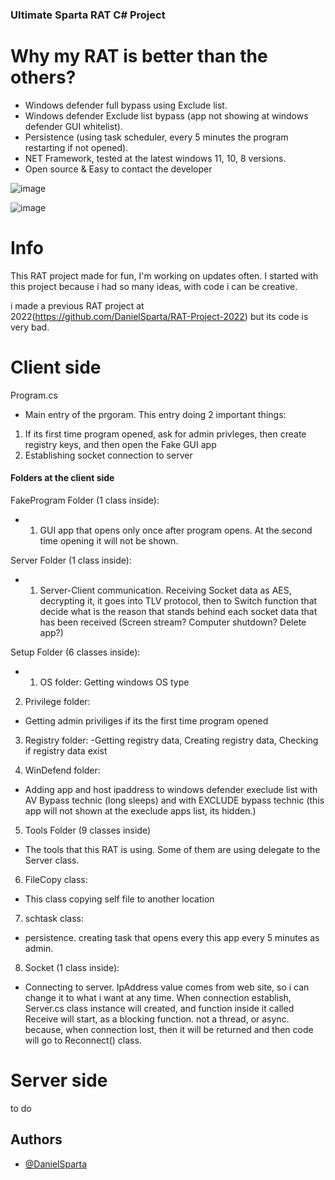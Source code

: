 ### Ultimate Sparta RAT C# Project

# Why my RAT is better than the others?
- Windows defender full bypass using Exclude list.
- Windows defender Exclude list bypass (app not showing at windows defender GUI whitelist).
- Persistence (using task scheduler, every 5 minutes the program restarting if not opened).
- NET Framework, tested at the latest windows 11, 10, 8 versions.
- Open source & Easy to contact the developer

![image](https://github.com/DanielSparta/2024-RAT-projet/assets/111179755/21ed04f8-30e4-49c7-95a0-9231817bb765)

![image](https://github.com/DanielSparta/2024-RAT-projet/assets/111179755/d228432f-87b1-4a0e-8c2f-5643d0385c13)

# Info
This RAT project made for fun, I'm working on updates often.
I started with this project because i had so many ideas, with code i can be creative.

i made a previous RAT project at 2022(https://github.com/DanielSparta/RAT-Project-2022)
but its code is very bad.

# Client side
Program.cs 
- Main entry of the prgoram. This entry doing 2 important things:
1. If its first time program opened, ask for admin privleges, then create registry keys, and then open the Fake GUI app
2. Establishing socket connection to server

#### Folders at the client side
       
FakeProgram Folder (1 class inside): 
 - 1. GUI app that opens only once after program opens. At the second time opening it will not be shown.

Server Folder (1 class inside):
- 1. Server-Client communication. Receiving Socket data as AES, decrypting it, it goes into TLV protocol, then to Switch function that decide what is the reason that stands behind each socket data that has been received (Screen stream? Computer shutdown? Delete app?)

Setup Folder (6 classes inside):
- 1. OS folder: Getting windows OS type

2. Privilege folder:
- Getting admin priviliges if its the first time program opened

3. Registry folder:
-Getting registry data, Creating registry data, Checking if registry data exist

4. WinDefend folder:
- Adding app and host ipaddress to windows defender execlude list with AV Bypass technic (long sleeps) and with EXCLUDE bypass technic (this app will not shown at the execlude apps list, its hidden.)

5. Tools Folder (9 classes inside)
- The tools that this RAT is using. Some of them are using delegate to the Server class.

6. FileCopy class:
- This class copying self file to another location

7. schtask class:
- persistence. creating task that opens every this app every 5 minutes as admin.

8. Socket (1 class inside):
- Connecting to server. IpAddress value comes from web site, so i can change it to what i want at any time.
When connection establish, Server.cs class instance will created, and function inside it called Receive will
start, as a blocking function. not a thread, or async. because, when connection lost, then it will be returned
and then code will go to Reconnect() class.



# Server side
to do


## Authors

- [@DanielSparta](https://github.com/DanielSparta)
